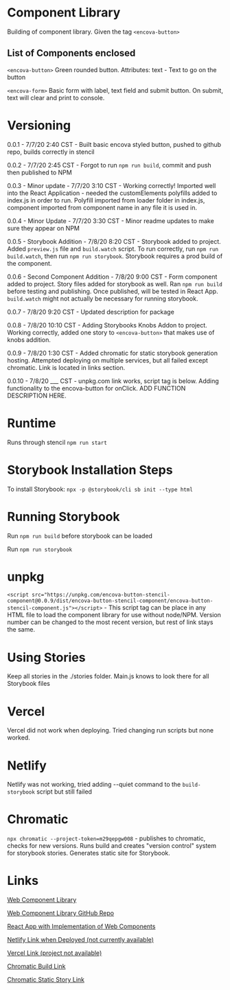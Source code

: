 # Component Library
Building of component library. Given the tag `<encova-button>`

## List of Components enclosed
`<encova-button>` Green rounded button. Attributes: text - Text to go on the button

`<encova-form>` Basic form with label, text field and submit button. On submit, text will clear and print to console.

# Versioning
0.0.1 - 7/7/20 2:40 CST - Built basic encova styled button, pushed to github repo, builds correctly in stencil

0.0.2 - 7/7/20 2:45 CST - Forgot to run `npm run build`, commit and push then published to NPM

0.0.3 - Minor update - 7/7/20 3:10 CST - Working correctly! Imported well into the React Application - needed the customElements polyfills added to index.js in order to run. Polyfill imported from loader folder in index.js, component imported from component name in any file it is used in.

0.0.4 - Minor Update - 7/7/20 3:30 CST - Minor readme updates to make sure they appear on NPM

0.0.5 - Storybook Addition - 7/8/20 8:20 CST - Storybook added to project. Added `preview.js` file and `build.watch` script. To run correctly, run `npm run build.watch`, then run `npm run storybook`. Storybook requires a prod build of the component.

0.0.6 - Second Component Addition - 7/8/20 9:00 CST - Form component added to project. Story files added for storybook as well. Ran `npm run build` before testing and publishing. Once published, will be tested in React App. `build.watch` might not actually be necessary for running storybook.

0.0.7 - 7/8/20 9:20 CST - Updated description for package

0.0.8 - 7/8/20 10:10 CST - Adding Storybooks Knobs Addon to project. Working correctly, added one story to `<encova-button>` that makes use of knobs addition.

0.0.9 - 7/8/20 1:30 CST - Added chromatic for static storybook generation hosting. Attempted deploying on multiple services, but all failed except chromatic. Link is located in links section.

0.0.10 - 7/8/20 ___ CST - unpkg.com link works, script tag is below. Adding functionality to the encova-button for onClick. ADD FUNCTION DESCRIPTION HERE.

# Runtime
Runs through stencil `npm run start`

# Storybook Installation Steps
To install Storybook: `npx -p @storybook/cli sb init --type html`

# Running Storybook
Run `npm run build` before storybook can be loaded

Run `npm run storybook`

# unpkg
`<script src="https://unpkg.com/encova-button-stencil-component@0.0.9/dist/encova-button-stencil-component/encova-button-stencil-component.js"></script>` - This script tag can be place in any HTML file to load the component library for use without node/NPM. Version number can be changed to the most recent version, but rest of link stays the same.

# Using Stories
Keep all stories in the ./stories folder. Main.js knows to look there for all Storybook files

# Vercel
Vercel did not work when deploying. Tried changing run scripts but none worked.

# Netlify
Netlify was not working, tried adding --quiet command to the `build-storybook` script but still failed

# Chromatic
`npx chromatic --project-token=m29qepgw008` - publishes to chromatic, checks for new versions. Runs build and creates "version control" system for storybook stories. Generates static site for Storybook.

# Links
[Web Component Library](https://www.npmjs.com/package/encova-button-stencil-component)

[Web Component Library GitHub Repo](https://github.com/jseltzer7/encova-button)

[React App with Implementation of Web Components](https://github.com/jseltzer7/Encova-DesignSystem-Testing)

[Netlify Link when Deployed (not currently available)](https://sleepy-bartik-f66b83.netlify.app/)

[Vercel Link (project not available)](#)

[Chromatic Build Link](https://www.chromatic.com/builds?appId=5f06005e4432420022ae1de6)

[Chromatic Static Story Link](https://5f06005e4432420022ae1de6-tclghgrfut.chromatic.com/)
